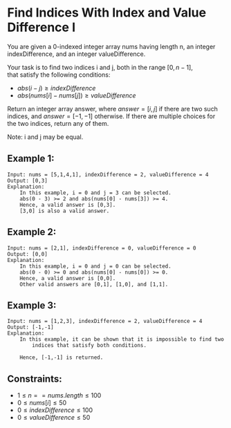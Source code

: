 # Find Indices With Index and Value Difference I

You are given a 0-indexed integer array nums having length n, an integer  
indexDifference, and an integer valueDifference.

Your task is to find two indices i and j, both in the range $[0, n - 1]$,  
that satisfy the following conditions:

* $abs(i - j) \ge indexDifference$
* $abs(nums[i] - nums[j]) \ge valueDifference$

Return an integer array answer, where $answer = [i, j]$ if there are two such  
indices, and $answer = [-1, -1]$ otherwise. If there are multiple choices for  
the two indices, return any of them.

Note: i and j may be equal.

 

## Example 1:

    Input: nums = [5,1,4,1], indexDifference = 2, valueDifference = 4
    Output: [0,3]
    Explanation: 
        In this example, i = 0 and j = 3 can be selected.
        abs(0 - 3) >= 2 and abs(nums[0] - nums[3]) >= 4.
        Hence, a valid answer is [0,3].
        [3,0] is also a valid answer.

## Example 2:

    Input: nums = [2,1], indexDifference = 0, valueDifference = 0
    Output: [0,0]
    Explanation: 
        In this example, i = 0 and j = 0 can be selected.
        abs(0 - 0) >= 0 and abs(nums[0] - nums[0]) >= 0.
        Hence, a valid answer is [0,0].
        Other valid answers are [0,1], [1,0], and [1,1].

## Example 3:

    Input: nums = [1,2,3], indexDifference = 2, valueDifference = 4
    Output: [-1,-1]
    Explanation: 
        In this example, it can be shown that it is impossible to find two 
            indices that satisfy both conditions.

        Hence, [-1,-1] is returned.
        
        

## Constraints:

* $1 \le n == nums.length \le 100$
* $0 \le nums[i] \le 50$
* $0 \le indexDifference \le 100$
* $0 \le valueDifference \le 50$

